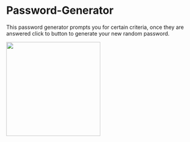 # Password-Generator
This password generator prompts you for certain criteria, once they are answered click to button to generate your new random password.


<img src="Final-Product.png" width="250">
